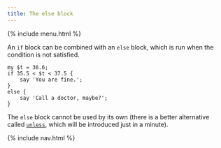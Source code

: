 ```yaml
---
title: The else block
---
```


{% include menu.html %}

An `if` block can be combined with an `else` block, which is run when the condition is not satisfied.

    my $t = 36.6;
    if 35.5 < $t < 37.5 {
        say 'You are fine.';
    }
    else {
        say 'Call a doctor, maybe?';
    }

The `else` block cannot be used by its own (there is a better alternative called [`unless`](../unless), which will be introduced just in a minute).

{% include nav.html %}
